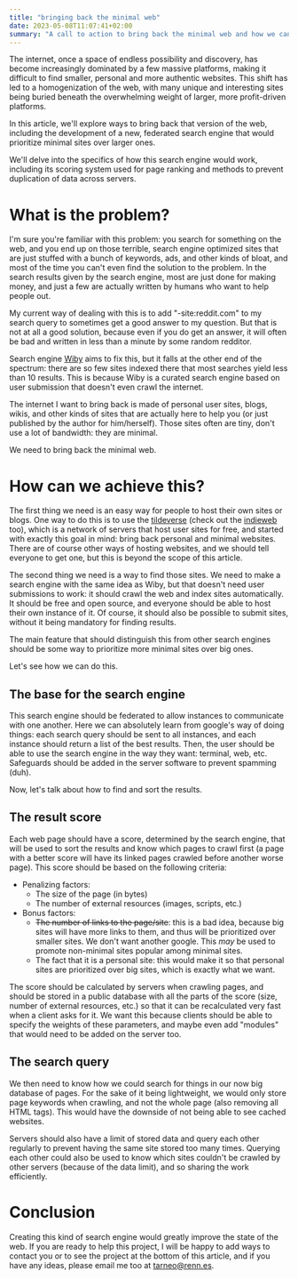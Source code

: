 ```yaml
---
title: "bringing back the minimal web"
date: 2023-05-08T11:07:41+02:00
summary: "A call to action to bring back the minimal web and how we can achieve it"
---
```


The internet, once a space of endless possibility and discovery, has become increasingly dominated by a few massive platforms, making it difficult to find smaller, personal and more authentic websites. This shift has led to a homogenization of the web, with many unique and interesting sites being buried beneath the overwhelming weight of larger, more profit-driven platforms.

In this article, we'll explore ways to bring back that version of the web, including the development of a new, federated search engine that would prioritize minimal sites over larger ones.

We'll delve into the specifics of how this search engine would work, including its scoring system used for page ranking and methods to prevent duplication of data across servers.

# What is the problem?

I'm sure you're familiar with this problem: you search for something on the web, and you end up on those terrible, search engine optimized sites that are just stuffed with a bunch of keywords, ads, and other kinds of bloat, and most of the time you can't even find the solution to the problem. In the search results given by the search engine, most are just done for making money, and just a few are actually written by humans who want to help people out.

My current way of dealing with this is to add "-site:reddit.com" to my search query to sometimes get a good answer to my question. But that is not at all a good solution, because even if you do get an answer, it will often be bad and written in less than a minute by some random redditor.

Search engine [Wiby](https://wiby.me) aims to fix this, but it falls at the other end of the spectrum: there are so few sites indexed there that most searches yield less than 10 results. This is because Wiby is a curated search engine based on user submission that doesn't even crawl the internet.

The internet I want to bring back is made of personal user sites, blogs, wikis, and other kinds of sites that are actually here to help you (or just published by the author for him/herself). Those sites often are tiny, don't use a lot of bandwidth: they are minimal.

We need to bring back the minimal web.

# How can we achieve this?

The first thing we need is an easy way for people to host their own sites or blogs. One way to do this is to use the [tildeverse](https://tildeverse.org) (check out the [indieweb](https://indieweb.org/Getting_Started) too), which is a network of servers that host user sites for free, and started with exactly this goal in mind: bring back personal and minimal websites. There are of course other ways of hosting websites, and we should tell everyone to get one, but this is beyond the scope of this article.

The second thing we need is a way to find those sites. We need to make a search engine with the same idea as Wiby, but that doesn't need user submissions to work: it should crawl the web and index sites automatically. It should be free and open source, and everyone should be able to host their own instance of it. Of course, it should also be possible to submit sites, without it being mandatory for finding results.

The main feature that should distinguish this from other search engines should be some way to prioritize more minimal sites over big ones.

Let's see how we can do this.

## The base for the search engine

This search engine should be federated to allow instances to communicate with one another. Here we can absolutely learn from google's way of doing things: each search query should be sent to all instances, and each instance should return a list of the best results. Then, the user should be able to use the search engine in the way they want: terminal, web, etc. Safeguards should be added in the server software to prevent spamming (duh).

Now, let's talk about how to find and sort the results.

## The result score

Each web page should have a score, determined by the search engine, that will be used to sort the results and know which pages to crawl first (a page with a better score will have its linked pages crawled before another worse page). This score should be based on the following criteria:
- Penalizing factors:
    - The size of the page (in bytes)
    - The number of external resources (images, scripts, etc.)
- Bonus factors:
    - ~~The number of links to the page/site~~: this is a bad idea, because big sites will have more links to them, and thus will be prioritized over smaller sites. We don't want another google. This *may* be used to promote non-minimal sites popular among minimal sites.
    - The fact that it is a personal site: this would make it so that personal sites are prioritized over big sites, which is exactly what we want.

The score should be calculated by servers when crawling pages, and should be stored in a public database with all the parts of the score (size, number of external resources, etc.) so that it can be recalculated very fast when a client asks for it. We want this because clients should be able to specify the weights of these parameters, and maybe even add "modules" that would need to be added on the server too.

## The search query

We then need to know how we could search for things in our now big database of pages. For the sake of it being lightweight, we would only store page keywords when crawling, and not the whole page (also removing all HTML tags). This would have the downside of not being able to see cached websites.

Servers should also have a limit of stored data and query each other regularly to prevent having the same site stored too many times. Querying each other could also be used to know which sites couldn't be crawled by other servers (because of the data limit), and so sharing the work efficiently.

# Conclusion

Creating this kind of search engine would greatly improve the state of the web. If you are ready to help this project, I will be happy to add ways to contact you or to see the project at the bottom of this article, and if you have any ideas, please email me too at [tarneo@renn.es](mailto:tarneo@renn.es).

